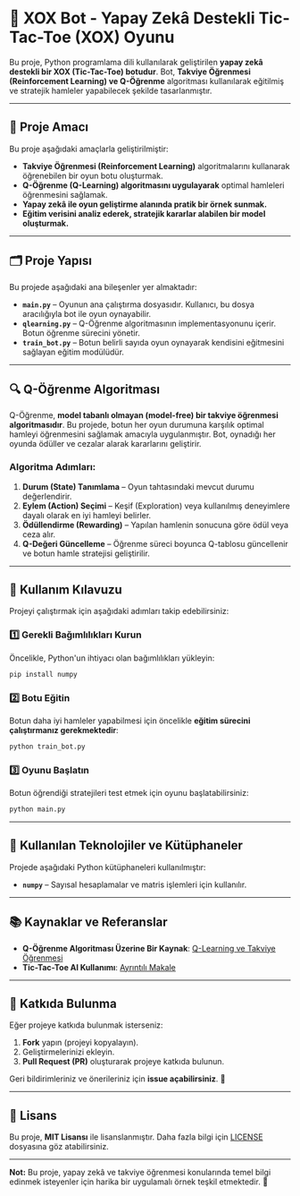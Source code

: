 # 🤖 XOX Bot - Yapay Zekâ Destekli Tic-Tac-Toe (XOX) Oyunu

Bu proje, Python programlama dili kullanılarak geliştirilen **yapay zekâ destekli bir XOX (Tic-Tac-Toe) botudur**. Bot, **Takviye Öğrenmesi (Reinforcement Learning) ve Q-Öğrenme** algoritması kullanılarak eğitilmiş ve stratejik hamleler yapabilecek şekilde tasarlanmıştır.

---

## 🎯 Proje Amacı

Bu proje aşağıdaki amaçlarla geliştirilmiştir:

- **Takviye Öğrenmesi (Reinforcement Learning)** algoritmalarını kullanarak öğrenebilen bir oyun botu oluşturmak.
- **Q-Öğrenme (Q-Learning) algoritmasını uygulayarak** optimal hamleleri öğrenmesini sağlamak.
- **Yapay zekâ ile oyun geliştirme alanında pratik bir örnek sunmak.**
- **Eğitim verisini analiz ederek, stratejik kararlar alabilen bir model oluşturmak.**

---

## 🗂️ Proje Yapısı

Bu projede aşağıdaki ana bileşenler yer almaktadır:

- **`main.py`** – Oyunun ana çalıştırma dosyasıdır. Kullanıcı, bu dosya aracılığıyla bot ile oyun oynayabilir.
- **`qlearning.py`** – Q-Öğrenme algoritmasının implementasyonunu içerir. Botun öğrenme sürecini yönetir.
- **`train_bot.py`** – Botun belirli sayıda oyun oynayarak kendisini eğitmesini sağlayan eğitim modülüdür.

---

## 🔍 Q-Öğrenme Algoritması

Q-Öğrenme, **model tabanlı olmayan (model-free) bir takviye öğrenmesi algoritmasıdır**. Bu projede, botun her oyun durumuna karşılık optimal hamleyi öğrenmesini sağlamak amacıyla uygulanmıştır. Bot, oynadığı her oyunda ödüller ve cezalar alarak kararlarını geliştirir.

### Algoritma Adımları:
1. **Durum (State) Tanımlama** – Oyun tahtasındaki mevcut durumu değerlendirir.
2. **Eylem (Action) Seçimi** – Keşif (Exploration) veya kullanılmış deneyimlere dayalı olarak en iyi hamleyi belirler.
3. **Ödüllendirme (Rewarding)** – Yapılan hamlenin sonucuna göre ödül veya ceza alır.
4. **Q-Değeri Güncelleme** – Öğrenme süreci boyunca Q-tablosu güncellenir ve botun hamle stratejisi geliştirilir.

---

## 🚀 Kullanım Kılavuzu

Projeyi çalıştırmak için aşağıdaki adımları takip edebilirsiniz:

### 1️⃣ Gerekli Bağımlılıkları Kurun

Öncelikle, Python'un ihtiyacı olan bağımlılıkları yükleyin:
```bash
pip install numpy
```

### 2️⃣ Botu Eğitin

Botun daha iyi hamleler yapabilmesi için öncelikle **eğitim sürecini çalıştırmanız gerekmektedir**:
```bash
python train_bot.py
```

### 3️⃣ Oyunu Başlatın

Botun öğrendiği stratejileri test etmek için oyunu başlatabilirsiniz:
```bash
python main.py
```

---

## 🔧 Kullanılan Teknolojiler ve Kütüphaneler

Projede aşağıdaki Python kütüphaneleri kullanılmıştır:

- **`numpy`** – Sayısal hesaplamalar ve matris işlemleri için kullanılır.

---

## 📚 Kaynaklar ve Referanslar

- **Q-Öğrenme Algoritması Üzerine Bir Kaynak**: [Q-Learning ve Takviye Öğrenmesi](https://www.youtube.com/watch?v=Qy2B4Xvpf-U)
- **Tic-Tac-Toe AI Kullanımı**: [Ayrıntılı Makale](https://towardsdatascience.com/reinforcement-learning-and-tic-tac-toe-cd0da481a1e5)

---

## 🤝 Katkıda Bulunma

Eğer projeye katkıda bulunmak isterseniz:
1. **Fork** yapın (projeyi kopyalayın).
2. Geliştirmelerinizi ekleyin.
3. **Pull Request (PR)** oluşturarak projeye katkıda bulunun.

Geri bildirimleriniz ve önerileriniz için **issue açabilirsiniz**. 🌟

---

## 📄 Lisans

Bu proje, **MIT Lisansı** ile lisanslanmıştır. Daha fazla bilgi için [LICENSE](LICENSE) dosyasına göz atabilirsiniz.

---

**Not:** Bu proje, yapay zekâ ve takviye öğrenmesi konularında temel bilgi edinmek isteyenler için harika bir uygulamalı örnek teşkil etmektedir. 🚀
